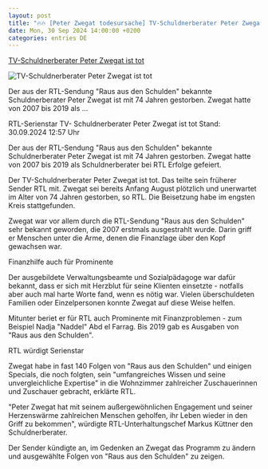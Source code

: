 ```yaml
---
layout: post
title: "🔥🔥 [Peter Zwegat todesursache] TV-Schuldnerberater Peter Zwegat ist tot"
date: Mon, 30 Sep 2024 14:00:00 +0200
categories: entries DE
---
```

[TV-Schuldnerberater Peter Zwegat ist tot](https://www.tagesschau.de/inland/peter-zwegat-tot-100.html)

![TV-Schuldnerberater Peter Zwegat ist tot](https://images.tagesschau.de/image/65ac2707-c31e-4103-895c-06df45cfc686/AAABkkJ4-DE/AAABkZLhkrw/16x9-1280/zwegat-100.jpg)

Der aus der RTL-Sendung "Raus aus den Schulden" bekannte Schuldnerberater Peter Zwegat ist mit 74 Jahren gestorben. Zwegat hatte von 2007 bis 2019 als ...

RTL-Serienstar TV- Schuldnerberater Peter Zwegat ist tot Stand: 30.09.2024 12:57 Uhr

Der aus der RTL-Sendung "Raus aus den Schulden" bekannte Schuldnerberater Peter Zwegat ist mit 74 Jahren gestorben. Zwegat hatte von 2007 bis 2019 als Schuldnerberater bei RTL Erfolge gefeiert.

Der TV-Schuldnerberater Peter Zwegat ist tot. Das teilte sein früherer Sender RTL mit. Zwegat sei bereits Anfang August plötzlich und unerwartet im Alter von 74 Jahren gestorben, so RTL. Die Beisetzung habe im engsten Kreis stattgefunden.

Zwegat war vor allem durch die RTL-Sendung "Raus aus den Schulden" sehr bekannt geworden, die 2007 erstmals ausgestrahlt wurde. Darin griff er Menschen unter die Arme, denen die Finanzlage über den Kopf gewachsen war.

Finanzhilfe auch für Prominente

Der ausgebildete Verwaltungsbeamte und Sozialpädagoge war dafür bekannt, dass er sich mit Herzblut für seine Klienten einsetzte - notfalls aber auch mal harte Worte fand, wenn es nötig war. Vielen überschuldeten Familien oder Einzelpersonen konnte Zwegat auf diese Weise helfen.

Mitunter beriet er für RTL auch Prominente mit Finanzproblemen - zum Beispiel Nadja "Naddel" Abd el Farrag. Bis 2019 gab es Ausgaben von "Raus aus den Schulden".

RTL würdigt Serienstar

Zwegat habe in fast 140 Folgen von "Raus aus den Schulden" und einigen Specials, die noch folgten, sein "umfangreiches Wissen und seine unvergleichliche Expertise" in die Wohnzimmer zahlreicher Zuschauerinnen und Zuschauer gebracht, erklärte RTL.

"Peter Zwegat hat mit seinem außergewöhnlichen Engagement und seiner Herzenswärme zahlreichen Menschen geholfen, ihr Leben wieder in den Griff zu bekommen", würdigte RTL-Unterhaltungschef Markus Küttner den Schuldnerberater.

Der Sender kündigte an, im Gedenken an Zwegat das Programm zu ändern und ausgewählte Folgen von "Raus aus den Schulden" zu zeigen.

